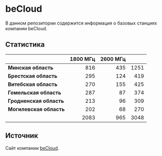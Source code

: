# beCloud
В данном репозитории содержится информация о базовых станциях компании beCloud.

## Статистика
&nbsp; | 1800 МГц | 2600 МГц | &nbsp;
:--- | ---: | ---: | ---:
**Минская область** | 816 | 435 | 1251
**Брестская область** | 295 | 124 | 419
**Витебская область** | 270 | 155 | 425
**Гомельская область** | 287 | 87 | 374
**Гродненская область** | 213 | 96 | 309
**Могилевская область** | 202 | 68 | 270
&nbsp; | 2083 | 965 | 3048

## Источник
Сайт компании [beCloud](https://becloud.by/customers/ob-lte-advanced).